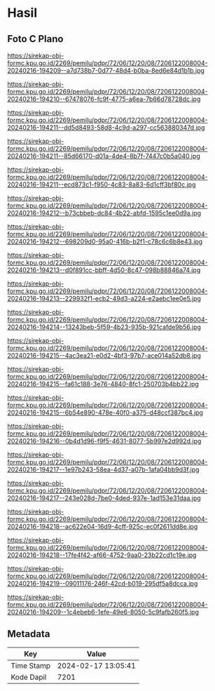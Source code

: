 # Hasil

## Foto C Plano

https://sirekap-obj-formc.kpu.go.id/2269/pemilu/pdpr/72/06/12/20/08/7206122008004-20240216-194209--a7d738b7-0d77-48d4-b0ba-8ed6e84d1b1b.jpg

https://sirekap-obj-formc.kpu.go.id/2269/pemilu/pdpr/72/06/12/20/08/7206122008004-20240216-194210--67478076-fc9f-4775-a6ea-7b66d78728dc.jpg

https://sirekap-obj-formc.kpu.go.id/2269/pemilu/pdpr/72/06/12/20/08/7206122008004-20240216-194211--dd5d8493-58d8-4c9d-a297-cc563880347d.jpg

https://sirekap-obj-formc.kpu.go.id/2269/pemilu/pdpr/72/06/12/20/08/7206122008004-20240216-194211--85d66170-d01a-4de4-8b7f-7447c0b5a040.jpg

https://sirekap-obj-formc.kpu.go.id/2269/pemilu/pdpr/72/06/12/20/08/7206122008004-20240216-194211--ecd873c1-f950-4c83-8a83-6d1cff3bf80c.jpg

https://sirekap-obj-formc.kpu.go.id/2269/pemilu/pdpr/72/06/12/20/08/7206122008004-20240216-194212--b73cbbeb-dc84-4b22-abfd-1595c1ee0d9a.jpg

https://sirekap-obj-formc.kpu.go.id/2269/pemilu/pdpr/72/06/12/20/08/7206122008004-20240216-194212--698209d0-95a0-416b-b2f1-c78c6c6b8e43.jpg

https://sirekap-obj-formc.kpu.go.id/2269/pemilu/pdpr/72/06/12/20/08/7206122008004-20240216-194213--d0f891cc-bbff-4d50-8c47-098b88846a74.jpg

https://sirekap-obj-formc.kpu.go.id/2269/pemilu/pdpr/72/06/12/20/08/7206122008004-20240216-194213--229932f1-ecb2-49d3-a224-e2aebc1ee0e5.jpg

https://sirekap-obj-formc.kpu.go.id/2269/pemilu/pdpr/72/06/12/20/08/7206122008004-20240216-194214--13243beb-5f59-4b23-935b-921cafde9b56.jpg

https://sirekap-obj-formc.kpu.go.id/2269/pemilu/pdpr/72/06/12/20/08/7206122008004-20240216-194215--4ac3ea21-e0d2-4bf3-97b7-ace014a52db8.jpg

https://sirekap-obj-formc.kpu.go.id/2269/pemilu/pdpr/72/06/12/20/08/7206122008004-20240216-194215--fa61c188-3e76-4840-8fc1-250703b4bb22.jpg

https://sirekap-obj-formc.kpu.go.id/2269/pemilu/pdpr/72/06/12/20/08/7206122008004-20240216-194215--6b54e890-478e-40f0-a375-d48ccf387bc4.jpg

https://sirekap-obj-formc.kpu.go.id/2269/pemilu/pdpr/72/06/12/20/08/7206122008004-20240216-194216--0b4d1d96-f9f5-4631-8077-5b997e2d992d.jpg

https://sirekap-obj-formc.kpu.go.id/2269/pemilu/pdpr/72/06/12/20/08/7206122008004-20240216-194217--1e97b243-58ea-4d37-a07b-1afa04bb9d3f.jpg

https://sirekap-obj-formc.kpu.go.id/2269/pemilu/pdpr/72/06/12/20/08/7206122008004-20240216-194217--243e028d-7be0-4ded-937e-1ad153e31daa.jpg

https://sirekap-obj-formc.kpu.go.id/2269/pemilu/pdpr/72/06/12/20/08/7206122008004-20240216-194218--ac622e04-16d9-4cff-925c-ec0f2611dd8e.jpg

https://sirekap-obj-formc.kpu.go.id/2269/pemilu/pdpr/72/06/12/20/08/7206122008004-20240216-194218--17fe4f42-af66-4752-9aa0-23b22cd1c19e.jpg

https://sirekap-obj-formc.kpu.go.id/2269/pemilu/pdpr/72/06/12/20/08/7206122008004-20240216-194219--09011176-246f-42cd-b019-295df5a8dcca.jpg

https://sirekap-obj-formc.kpu.go.id/2269/pemilu/pdpr/72/06/12/20/08/7206122008004-20240216-194209--1c4ebeb6-1efe-49e6-8050-5c9fafb260f5.jpg


## Metadata

| Key        | Value               |
| ---------- | ------------------- |
| Time Stamp | 2024-02-17 13:05:41 |
| Kode Dapil | 7201                |



